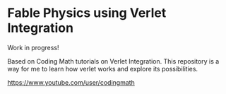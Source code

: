# Fable Physics using Verlet Integration

Work in progress!

Based on Coding Math tutorials on Verlet Integration. This repository is a way for me to learn how verlet works and explore its possibilities.

https://www.youtube.com/user/codingmath